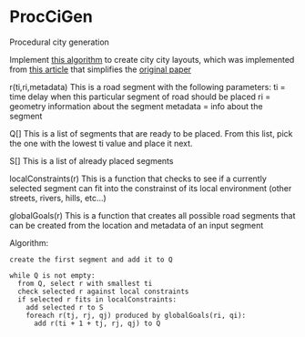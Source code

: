 # ProcCiGen

Procedural city generation

Implement [this algorithm](https://www.tmwhere.com/city_generation.html) to create city city layouts, which was implemented from [this article](https://nothings.org/gamedev/l_systems.html) that simplifies the [original paper](https://cgl.ethz.ch/Downloads/Publications/Papers/2001/p_Par01.pdf)


r(ti,ri,metadata)
This is a road segment with the following parameters:
ti = time delay when this particular segment of road should be placed
ri = geometry information about the segment
metadata = info about the segment

Q[]
This is a list of segments that are ready to be placed. From this list, pick the one with the lowest ti value and place it next.

S[]
This is a list of already placed segments

localConstraints(r)
This is a function that checks to see if a currently selected segment can fit into the constrainst of its local environment (other streets, rivers, hills, etc...)

globalGoals(r)
This is a function that creates all possible road segments that can be created from the location and metadata of an input segment

Algorithm:

~~~
create the first segment and add it to Q

while Q is not empty:
  from Q, select r with smallest ti
  check selected r against local constraints
  if selected r fits in localConstraints:
    add selected r to S
    foreach r(tj, rj, qj) produced by globalGoals(ri, qi):
      add r(ti + 1 + tj, rj, qj) to Q
~~~

